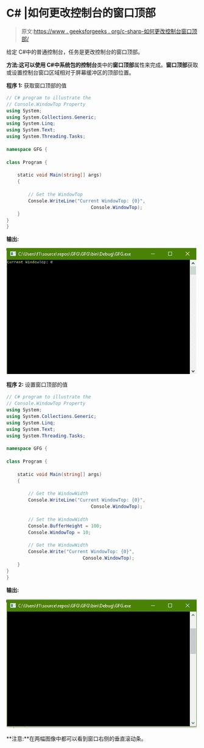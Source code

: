 # C# |如何更改控制台的窗口顶部

> 原文:[https://www . geeksforgeeks . org/c-sharp-如何更改控制台窗口顶部/](https://www.geeksforgeeks.org/c-sharp-how-to-change-the-windowtop-of-the-console/)

给定 C#中的普通控制台，任务是更改控制台的窗口顶部。

**方法:**这可以使用 C#中系统包的**控制台**类中的**窗口顶部**属性来完成。**窗口顶部**获取或设置控制台窗口区域相对于屏幕缓冲区的顶部位置。

**程序 1:** 获取窗口顶部的值

```cs
// C# program to illustrate the
// Console.WindowTop Property
using System;
using System.Collections.Generic;
using System.Linq;
using System.Text;
using System.Threading.Tasks;

namespace GFG {

class Program {

    static void Main(string[] args)
    {

        // Get the WindowTop
        Console.WriteLine("Current WindowTop: {0}",
                               Console.WindowTop);
    }
}
}
```

**输出:**

![](img/6319b9601de1fbc316c845959da4adfc.png)

**程序 2:** 设置窗口顶部的值

```cs
// C# program to illustrate the
// Console.WindowTop Property
using System;
using System.Collections.Generic;
using System.Linq;
using System.Text;
using System.Threading.Tasks;

namespace GFG {

class Program {

    static void Main(string[] args)
    {

        // Get the WindowWidth
        Console.WriteLine("Current WindowTop: {0}",
                               Console.WindowTop);

        // Set the WindowWidth
        Console.BufferHeight = 100;
        Console.WindowTop = 10;

        // Get the WindowWidth
        Console.Write("Current WindowTop: {0}",
                            Console.WindowTop);
    }
}
}
```

**输出:**

![](img/69d67b7f661cee84dd33d0b24099f5fd.png)

**注意:**在两幅图像中都可以看到窗口右侧的垂直滚动条。